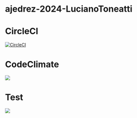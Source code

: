 # ajedrez-2024-LucianoToneatti

# CircleCI
[![CircleCI](https://dl.circleci.com/status-badge/img/gh/um-computacion-tm/ajedrez-2024-LucianoToneatti/tree/main.svg?style=svg)](https://dl.circleci.com/status-badge/redirect/gh/um-computacion-tm/ajedrez-2024-LucianoToneatti/tree/main)

# CodeClimate
<a href="https://codeclimate.com/github/um-computacion-tm/ajedrez-2024-LucianoToneatti/maintainability"><img src="https://api.codeclimate.com/v1/badges/4ad42c4442fe71f9df63/maintainability" /></a>

# Test

<a href="https://codeclimate.com/github/um-computacion-tm/ajedrez-2024-LucianoToneatti/test_coverage"><img src="https://api.codeclimate.com/v1/badges/4ad42c4442fe71f9df63/test_coverage" /></a>